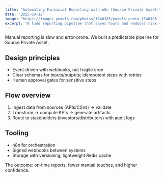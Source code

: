 ```yaml
---
title: "Automating Financial Reporting with n8n (Source Private Asset)"
date: "2025-08-12"
image: "https://images.pexels.com/photos/1340185/pexels-photo-1340185.jpeg"
excerpt: "A fund reporting pipeline that saves hours and reduces risk — built with n8n, webhooks, and clear data contracts."
---
```


Manual reporting is slow and error‑prone. We built a predictable pipeline for Source Private Asset.

## Design principles

- Event‑driven with webhooks, not fragile cron
- Clear schemas for inputs/outputs; idempotent steps with retries
- Human approval gates for sensitive steps

## Flow overview

1. Ingest data from sources (APIs/CSVs) → validate
2. Transform → compute KPIs → generate artifacts
3. Route to stakeholders (investors/distributors) with audit logs

## Tooling

- n8n for orchestration
- Signed webhooks between systems
- Storage with versioning; lightweight Redis cache

The outcome: on‑time reports, fewer manual touches, and higher confidence.


